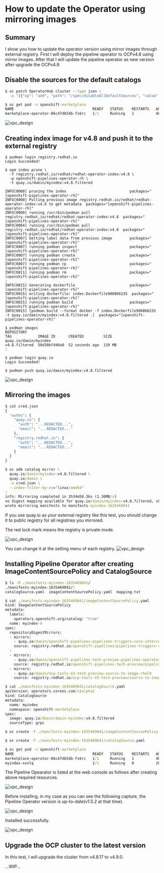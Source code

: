 # How to update the Operator using mirroring images

## Summary

I show you how to update the operator version using mirror images through external registry.
First I will deploy the pipeline operator to OCPv4.8 using mirror images.
After that I will update the pipeline operator as new version after upgrade the OCPv4.9.

## Disable the sources for the default catalogs

```cmd
$ oc patch OperatorHub cluster --type json \
  -p '[{"op": "add", "path": "/spec/disableAllDefaultSources", "value": true}]'

$ oc get pod -n openshift-marketplace
NAME                                    READY   STATUS    RESTARTS   AGE
marketplace-operator-86c47db54b-fs6rc   1/1     Running   1          48m
```

![vpc_design](https://github.com/bysnupy/handson/blob/master/images/olmupdate01.png)

## Creating index image for v4.8 and push it to the external registry

```
$ podman login registry.redhat.io
Login Succeeded!

$ opm index prune \
  -f registry.redhat.io/redhat/redhat-operator-index:v4.8 \
  -p openshift-pipelines-operator-rh \
  -t quay.io/daein/myindex:v4.8.filtered

INFO[0000] pruning the index                             packages="[openshift-pipelines-operator-rh]"
INFO[0000] Pulling previous image registry.redhat.io/redhat/redhat-operator-index:v4.8 to get metadata  packages="[openshift-pipelines-operator-rh]"
INFO[0000] running /usr/bin/podman pull registry.redhat.io/redhat/redhat-operator-index:v4.8  packages="[openshift-pipelines-operator-rh]"
INFO[0004] running /usr/bin/podman pull registry.redhat.io/redhat/redhat-operator-index:v4.8  packages="[openshift-pipelines-operator-rh]"
INFO[0007] Getting label data from previous image        packages="[openshift-pipelines-operator-rh]"
INFO[0007] running podman inspect                        packages="[openshift-pipelines-operator-rh]"
INFO[0007] running podman create                         packages="[openshift-pipelines-operator-rh]"
INFO[0007] running podman cp                             packages="[openshift-pipelines-operator-rh]"
INFO[0011] running podman rm                             packages="[openshift-pipelines-operator-rh]"
:
INFO[0015] Generating dockerfile                         packages="[openshift-pipelines-operator-rh]"
INFO[0015] writing dockerfile: index.Dockerfile900866235  packages="[openshift-pipelines-operator-rh]"
INFO[0015] running podman build                          packages="[openshift-pipelines-operator-rh]"
INFO[0015] [podman build --format docker -f index.Dockerfile900866235 -t quay.io/daein/myindex:v4.8.filtered .]  packages="[openshift-pipelines-operator-rh]"

$ podman images
REPOSITORY                                                                TAG            IMAGE ID      CREATED         SIZE
quay.io/daein/myindex                                                     v4.8.filtered  50d30bf440a0  52 seconds ago  139 MB
:

$ podman login quay.io
Login Succeeded!

$ podman push quay.io/daein/myindex:v4.8.filtered
```

![vpc_design](https://github.com/bysnupy/handson/blob/master/images/olmupdate02.png)

## Mirroring the images

```cmd
$ cat cred.json
{
  "auths": {
    "quay.io": {
      "auth": "...REDACTED...",
      "email": "...REDACTED..."
    },
    "registry.redhat.io": {
      "auth": "...REDACTED...",
      "email": "...REDACTED..."
    }
  }
}

$ oc adm catalog mirror \
  quay.io/daein/myindex:v4.8.filtered \
  quay.io/daein \
  -a cred.json \
  --index-filter-by-os='linux/amd64'
:
info: Mirroring completed in 2h34m58.36s (1.36MB/s)
no digest mapping available for quay.io/daein/myindex:v4.8.filtered, skip writing to ImageContentSourcePolicy
wrote mirroring manifests to manifests-myindex-1635469041
```

If you use quay.io as your external registry like this test, you should change it to public registry for all registries you mirrored.

The red lock mark means the registry is private mode.

![vpc_design](https://github.com/bysnupy/handson/blob/master/images/olmupdate03.png)

You can change it at the setting menu of each registry.
![vpc_design](https://github.com/bysnupy/handson/blob/master/images/olmupdate04.png)

## Installing Pipeline Operator after creating ImageContentSourcePolicy and CatalogSource

```cmd
$ ls -R ./manifests-myindex-1635469041/
./manifests-myindex-1635469041/:
catalogSource.yaml  imageContentSourcePolicy.yaml  mapping.txt

$ cat ./manifests-myindex-1635469041/imageContentSourcePolicy.yaml
kind: ImageContentSourcePolicy
metadata:
  labels:
    operators.openshift.org/catalog: "true"
  name: myindex-0
spec:
  repositoryDigestMirrors:
  - mirrors:
    - quay.io/daein/openshift-pipelines-pipelines-triggers-core-interceptors-rhel8
    source: registry.redhat.io/openshift-pipelines/pipelines-triggers-core-interceptors-rhel8
  :
  - mirrors:
    - quay.io/daein/openshift-pipelines-tech-preview-pipelines-operator-proxy-rhel8
    source: registry.redhat.io/openshift-pipelines-tech-preview/pipelines-operator-proxy-rhel8
  - mirrors:
    - quay.io/daein/ocp-tools-43-tech-preview-source-to-image-rhel8
    source: registry.redhat.io/ocp-tools-43-tech-preview/source-to-image-rhel8

$ cat ./manifests-myindex-1635469041/catalogSource.yaml
apiVersion: operators.coreos.com/v1alpha1
kind: CatalogSource
metadata:
  name: myindex
  namespace: openshift-marketplace
spec:
  image: quay.io/daein/daein-myindex:v4.8.filtered
  sourceType: grpc

$ oc create -f ./manifests-myindex-1635469041/imageContentSourcePolicy.yaml

$ oc create -f ./manifests-myindex-1635469041/catalogSource.yaml

$ oc get pod -n openshift-marketplace
NAME                                    READY   STATUS    RESTARTS   AGE
marketplace-operator-86c47db54b-fs6rc   1/1     Running   1          4h42m
myindex-xvnlq                           1/1     Running   0          28s
```

The Pipeline Opearator is listed at the web console as follows after creating above required resources.

![vpc_design](https://github.com/bysnupy/handson/blob/master/images/olmupdate05.png)

Before installing, in my case as you can see the following capture, the Pipeline Operator version is up-to-date(v1.5.2 at that time).

![vpc_design](https://github.com/bysnupy/handson/blob/master/images/olmupdate06.png)

Installed successfully.

![vpc_design](https://github.com/bysnupy/handson/blob/master/images/olmupdate07.png)

## Upgrade the OCP cluster to the latest version

In this test, I will upgrade the cluster from v4.8.17 to v4.9.0.

...WIP...
